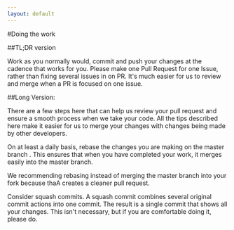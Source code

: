 ```yaml
---
layout: default
---
```


#Doing the work

##TL;DR version

Work as you normally would, commit and push your changes at the cadence that works for you.
Please make one Pull Request for one Issue, rather than fixing several issues in on PR. It's much 
easier for us to review and merge when a PR is focused on one issue.

##Long Version:

There are a few steps here that can help us review your pull request and ensure a smooth process 
when we take your code. All the tips described here make it easier for us to merge your changes
with changes being made by other developers.

On at least a daily basis, rebase the changes you are making on the master branch <link>. This 
ensures that when you have completed your work, it merges easily into the master branch.

We recommending rebasing instead of merging the master branch into your fork because thaA creates a 
cleaner pull request.

Consider squash commits. A squash commit combines several original commit actions into one commit.
The result is a single commit that shows all your changes. This isn't necessary, but if you are 
comfortable doing it, please do.


